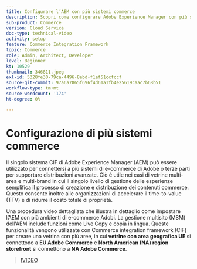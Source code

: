 ```yaml
---
title: Configurare l’AEM con più sistemi commerce
description: Scopri come configurare Adobe Experience Manager con più sistemi Commerce. Questo consente ai progetti di supportare un singolo livello di gestione delle esperienze che si connette a più back-end di e-commerce di Adobi o terze parti per vetrine multi-marchio e multi-area.
sub-product: Commerce
version: Cloud Service
doc-type: technical-video
activity: setup
feature: Commerce Integration Framework
topic: Commerce
role: Admin, Architect, Developer
level: Beginner
kt: 10529
thumbnail: 346811.jpeg
exl-id: 5328fe30-79ca-4496-8ebd-f1ef51ccfccf
source-git-commit: 97a6a7865f696f4d61a1fb4e25619caac7b68b51
workflow-type: tm+mt
source-wordcount: '174'
ht-degree: 0%

---
```


# Configurazione di più sistemi commerce

Il singolo sistema CIF di Adobe Experience Manager (AEM) può essere utilizzato per connettersi a più sistemi di e-commerce di Adobe o terze parti per supportare distribuzioni avanzate. Ciò è utile nei casi di vetrine multi-area e multi-brand in cui il singolo livello di gestione delle esperienze semplifica il processo di creazione e distribuzione dei contenuti commerce. Questo consente inoltre alle organizzazioni di accelerare il time-to-value (TTV) e di ridurre il costo totale di proprietà.

Una procedura video dettagliata che illustra in dettaglio come impostare l’AEM con più ambienti di e-commerce Adobi. La gestione multisito (MSM) dell&#39;AEM include funzioni come Live Copy e copia in lingua. Queste funzionalità vengono utilizzate con Commerce integration framework (CIF) per creare una vetrina con più aree, in cui __vetrine con area geografica UE__ si connettono a __EU Adobe Commerce__ e __North American (NA) region storefront__ si connettono a __NA Adobe Commerce__.

>[!VIDEO](https://video.tv.adobe.com/v/346811/?quality=12&learn=on)
